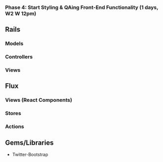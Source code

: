 ### Phase 4: Start Styling & QAing Front-End Functionality (1 days, W2 W 12pm)

## Rails
### Models

### Controllers

### Views

## Flux
### Views (React Components)

### Stores

### Actions

## Gems/Libraries
* Twitter-Bootstrap
